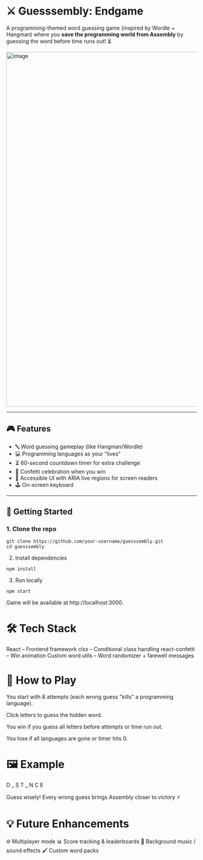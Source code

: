 # ⚔️ Guesssembly: Endgame  

A programming-themed word guessing game (inspired by Wordle + Hangman) where you **save the programming world from Assembly** by guessing the word before time runs out! ⏳  

<img width="1919" height="937" alt="image" src="https://github.com/user-attachments/assets/970d2ecd-577c-4216-86a9-1def63ef1b09" />
<!-- replace with actual screenshot path -->

---

## 🎮 Features  

- 🔤 Word guessing gameplay (like Hangman/Wordle)  
- 💻 Programming languages as your "lives"  
- ⏳ 60-second countdown timer for extra challenge  
- 🎉 Confetti celebration when you win  
- 🎨 Accessible UI with ARIA live regions for screen readers  
- 🕹️ On-screen keyboard  

---

## 🚀 Getting Started  

### 1. Clone the repo  
```
git clone https://github.com/your-username/guesssembly.git
cd guesssembly
```
2. Install dependencies
```
npm install
```
3. Run locally
```
npm start
```
Game will be available at http://localhost:3000.

# 🛠️ Tech Stack

React – Frontend framework
clsx – Conditional class handling
react-confetti – Win animation
Custom word utils – Word randomizer + farewell messages

# 📖 How to Play

You start with 8 attempts (each wrong guess "kills" a programming language).

Click letters to guess the hidden word.

You win if you guess all letters before attempts or time run out.

You lose if all languages are gone or timer hits 0.

# 🖼️ Example
D _ S T _ N C E

Guess wisely! Every wrong guess brings Assembly closer to victory ⚡

# 💡 Future Enhancements

🌐 Multiplayer mode
📊 Score tracking & leaderboards
🎵 Background music / sound effects
🖌️ Custom word packs
